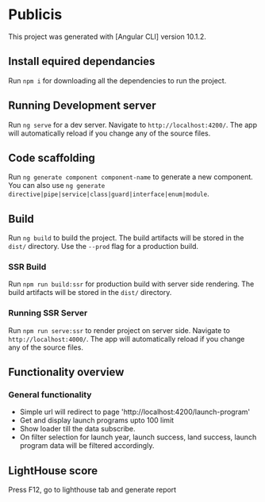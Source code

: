 # Publicis

This project was generated with [Angular CLI] version 10.1.2.

## Install equired dependancies
Run `npm i` for downloading all the dependencies to run the project.

## Running Development server

Run `ng serve` for a dev server. Navigate to `http://localhost:4200/`. The app will automatically reload if you change any of the source files.

## Code scaffolding

Run `ng generate component component-name` to generate a new component. You can also use `ng generate directive|pipe|service|class|guard|interface|enum|module`.


## Build

Run `ng build` to build the project. The build artifacts will be stored in the `dist/` directory. Use the `--prod` flag for a production build.

### SSR Build
Run `npm run build:ssr` for production build with server side rendering. The build artifacts will be stored in the `dist/` directory.

### Running SSR Server
Run `npm run serve:ssr` to render project on server side. Navigate to `http://localhost:4000/`. The app will automatically reload if you change any of the source files.


## Functionality overview

### General functionality
- Simple url will redirect to page 'http://localhost:4200/launch-program'
- Get and display launch programs upto 100 limit
- Show loader till the data subscribe.
- On filter selection for launch year, launch success, land success, launch program data will be filtered accordingly.

## LightHouse score
Press F12, go to lighthouse tab and generate report
